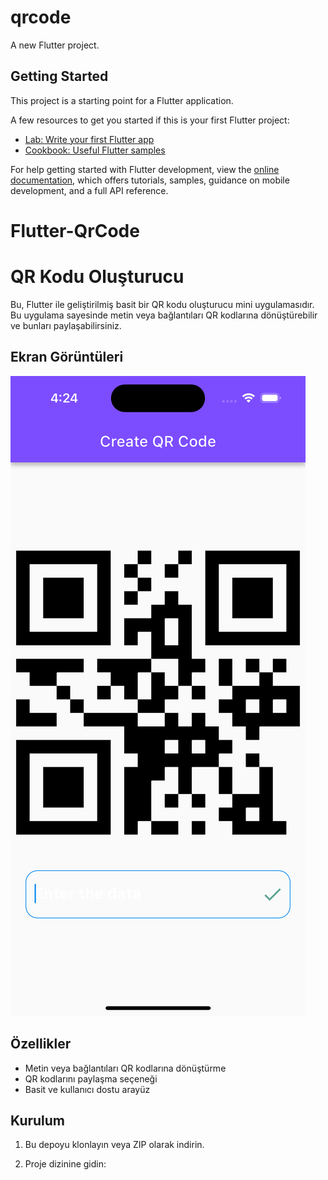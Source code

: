 # qrcode

A new Flutter project.

## Getting Started

This project is a starting point for a Flutter application.

A few resources to get you started if this is your first Flutter project:

- [Lab: Write your first Flutter app](https://docs.flutter.dev/get-started/codelab)
- [Cookbook: Useful Flutter samples](https://docs.flutter.dev/cookbook)

For help getting started with Flutter development, view the
[online documentation](https://docs.flutter.dev/), which offers tutorials,
samples, guidance on mobile development, and a full API reference.
# Flutter-QrCode




# QR Kodu Oluşturucu

Bu, Flutter ile geliştirilmiş basit bir QR kodu oluşturucu mini uygulamasıdır. Bu uygulama sayesinde metin veya bağlantıları QR kodlarına dönüştürebilir ve bunları paylaşabilirsiniz.

## Ekran Görüntüleri

![Örnek Ekran Görüntüsü](assets/screen1.png)

## Özellikler

- Metin veya bağlantıları QR kodlarına dönüştürme
- QR kodlarını paylaşma seçeneği
- Basit ve kullanıcı dostu arayüz

## Kurulum

1. Bu depoyu klonlayın veya ZIP olarak indirin.

2. Proje dizinine gidin:

